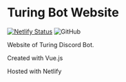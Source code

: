 # Turing Bot Website

[![Netlify Status](https://api.netlify.com/api/v1/badges/f4b5e555-6906-43be-9453-48b4af57ceae/deploy-status)](https://app.netlify.com/sites/turingdiscordbot/deploys)
![GitHub](https://img.shields.io/github/license/turing-discord-bot/website?style=flat-square)

Website of Turing Discord Bot.

Created with Vue.js

Hosted with Netlify
